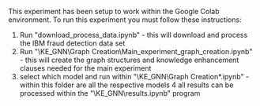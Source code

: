 This experiment has been setup to work within the Google Colab environment.
To run this experiment you must follow these instructions:
1. Run "download_process_data.ipynb" - this will download and process the IBM fraud detection data set
2. Run "\KE_GNN\Graph Creation\Main_experiment_graph_creation.ipynb" - this will create the graph structures and knowledge enhancement clauses needed for the main experiment
3. select which model and run within "\KE_GNN\Graph Creation\*.ipynb" - within this folder are all the respective models
4 all results can be processed within the "\KE_GNN\results.ipynb" program
